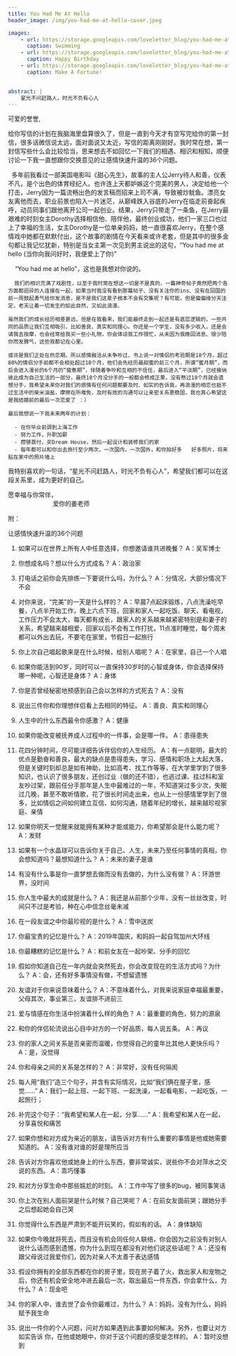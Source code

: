 ```yaml
---
title: You Had Me At Hello
header_image: /img/you-had-me-at-hello-cover.jpeg

images: 
    - url: https://storage.googleapis.com/loveletter_blog/you-had-me-at-hello/plca.jpeg
      caption: Swimming
    - url: https://storage.googleapis.com/loveletter_blog/you-had-me-at-hello/WechatIMG47.jpeg
      caption: Happy Birthday
    - url: https://storage.googleapis.com/loveletter_blog/you-had-me-at-hello/WechatIMG49.jpeg
      caption: Make A Fortune!
 

abstract: | 
    星光不问赶路人，时光不负有心人 
---
```


可爱的誉誉,

给你写信的计划在我脑海里盘算很久了，但是一直到今天才有空写完给你的第一封信，很多话微信说太远，面对面说又太近，写信的距离刚刚好。我时常在想，第一封信写些什么会比较恰当，思来想去不如回忆一下我们的相遇、相识和相知，顺便讨论一下我一直想跟你交换意见的让感情快速升温的36个问题。

      多年前我看过一部美国电影叫《甜心先生》，故事的主人公Jerry待人和善，仪表不凡，是个出色的体育经纪人。也许连上天都妒嫉这个完美的男人，决定给他一个打击，Jerry因为一篇流畅出色的发言稿而招来上司不满，导致被炒鱿鱼。漂亮女友离他而去，职业前景也陷入一片迷茫，从巅峰跌入谷底的Jerry在临走前奋起疾呼，动员同事们跟他离开公司一起创业。结果，Jerry只带走了一条鱼，在Jerry最艰难的时刻女主Dorothy选择相信他、陪伴他，最终创业成功，他们一家三口也过上了幸福的生活，女主Dorothy是一位单亲妈妈，她一直很喜欢Jerry，在整个感情戏中她都在默默付出，这个故事的剧情在今天看来或许老套，但是其中的很多金句都让我记忆犹新，特别是当女主第一次见到男主说出的这句，“You had me at hello (当你向我问好时，我便爱上了你)”

      “You had me at hello”，这也是我想对你说的。

      我们的相识充满了戏剧性，以至于我时常在想这一切是不是真的，一篇神奇帖子竟然把两个各方面都迥异的人连接在一起，如果当时我没有看到那篇帖子、没有关注你的ins、没有在回国的前一周鼓起勇气给你发消息，是不是我们这辈子根本不会有交集呢？有可能，但是偏偏缘分天注定，老天让着一切发生的如此自然，又如此浪漫。
      
    虽然我们的成长经历相差甚远，但是在我看来，我们能最终走到一起还是有底层逻辑的，一些共同的品质让我们互相吸引，比如善良、真实和同理心。你还是一个学生，没有多少收入，还是会请我去按摩，也会经常给我买一些小礼物，你会体谅我工作很忙，从未因为我晚回消息、很少陪你而发脾气，这些我都记在心里。

    或许是我们正处在热恋期，所以感情融洽从未争吵过，书上说一对情侣的考验期是18个月，超过80%的情侣分手前都不会相处超过18个月，他们会先经历最甜蜜的前三个月，所谓“蜜月期”，而后会进入漫长的6个月的“疲惫期”，伴随着争吵和互相的不信任，最后进入“平淡期”，已经接纳彼此成为自己生活的一部分，最终18个月没分手的一般都会修成正果，没有熬过18个月就会遗憾分手，我希望未来你对我们的感情有任何问题都要及时、如实的告诉我，再浪漫的相恋也抵不过生活中的柴米油盐，摩擦在所难免，及时有效的沟通可以让亲密关系更稳固，我也真心希望这是我结婚前的最后一次恋爱了 ：）
  
    最后我想说一下我未来两年的计划：

      - 在你毕业前调到上海工作
      - 努力工作，升职加薪
      - 攒够首付，买Dream House，然后一起设计和装修我们的家
      - 每年都可以和你出去旅行至少两次，一次国内，一次国外，和你拍好多   好多照片，将来贴在家中的照片墙上

 我特别喜欢的一句话，“星光不问赶路人，时光不负有心人”，希望我们都可以在这段关系里，成为更好的自己。
  
 愿幸福与你常伴，
                      
                                                                                                                                                                   爱你的姜老师




附：

让感情快速升温的36个问题

1. 如果可以在世界上所有人中任意选择，你想邀请谁共进晚餐？
A：吴军博士

2. 你想成名吗？想以什么方式成名？
A：政治家

3. 打电话之前你会先排练一下要说什么吗，为什么？
A：分情况，大部分情况下不会

4. 对你来说，“完美”的一天是什么样的？
A：早晨7点起床锻炼，八点洗澡吃早餐，八点半开始工作，晚上六点下班，回家和家人一起吃饭、聊天、看电视，工作压力不会太大，每天都有成长，跟家人的关系越来越紧密特别是和妻子的关系，希望越来越相爱，回家以后不会有工作打扰，11点准时睡觉，每个周末都可以外出去玩，不要宅在家里，节假日一起旅行

5. 你上次自己唱起歌来是在什么时候，给别人唱呢？
A：在家里，自己一个人唱

6. 如果你能活到90岁，同时可以一直保持30岁时的心智或身体，你会选择保持哪一种呢，心智还是身体？
A：身体

7. 你是否曾经秘密地预感到自己会以怎样的方式死去？
A：没有

8. 说出三件你和你理想伴侣看上去相同的特征。
A：善良、真实和同理心

9. 人生中的什么东西最令你感激？
A：健康

10. 如果你能改变被抚养成人过程中的一件事，会是哪一件。
A：患得患失

11. 花四分钟时间，尽可能详细告诉伴侣你的人生经历。
A：有一点聪明，最大的优点是勤奋和善良，最大的缺点是患得患失，学习、感情和职场上大起大落，但是关键时刻却总是如有神助，比如高考、找工作等等，在大学里学到了很多知识，也认识了很多朋友，还创过业（做的还不错），也逃过课、挂过科和室友吵过架，跟前任分手那年是人生中最难过的一年，不知道哭过多少次，失眠过几晚，甚至不敢听情歌，花了很长时间走出来，也从上一份感情里学到了很多，比如情侣之间如何建立互信、如何沟通，随着年纪的增长，越来越珍视家庭、亲情

12. 如果你明天一觉醒来就能拥有某种才能或能力，你希望那会是什么能力呢？
A：发财

13. 如果有一个水晶球可以告诉你关于自己、人生，未来乃至任何事情的真相，你会想知道吗？最想知道什么？
A：未来的妻子是谁

14. 有没有什么事是你一直梦想去做而没有去做的，为什么没有做？
A：环游世界，没时间

15. 你人生中最大的成就是什么？
A：我还是从前那个少年，没有一丝丝改变，时间只不过是考验，种在心中信念丝毫未减

16. 在一段友谊之中你最珍视的是什么？
A：雪中送炭

17. 你最宝贵的记忆是什么？
A：2019年国庆，和妈妈一起自驾加州大环线

18. 你最糟糕的记忆是什么？
A：和前女友在一起吵架、分手的回忆

19. 假如你知道自己在一年内就会突然死去，你会改变现在的生活方式吗？为什么？
A：会，还有好多事情没有做，不想留遗憾

20. 友谊对于你来说意味着什么？
A：不意味着什么，对我来说家庭幸福最重要，父母其次，事业第三，友谊排不进前三

21. 爱与情感在你生活中扮演着什么样的角色？
A：最重要的角色，努力的源泉

22. 和你的伴侣轮流说出心目中对方的一个好品质，每人说五条。
A：再议

23. 你的家人之间关系是否亲密而温暖，你觉得自己的童年比其他人更快乐吗？
A：是，没觉得

24. 你和母亲之间的关系是怎样的？
A：非常好，没有任何隔阂

25. 每人用“我们”造三个句子，并含有实际情况，比如“我们俩在屋子里，感觉……”
A：我们一起上班、一起下班、一起洗澡，一起看电影，一起吃饭，一起旅行；

26. 补完这个句子：“我希望和某人在一起，分享……”
A：我希望和某人在一起，分享喜悦和痛苦

27. 如果你想和对方成为亲近的朋友，请告诉对方有什么重要的事情是他或她需要知道的。
A：没有谁对谁的好是理所应当

28. 告诉对方你喜欢他或她身上的什么东西，要非常诚实，说些你不会对萍水之交说的东西。
A：乖巧懂事

29. 和对方分享生命中那些尴尬的时刻。
A：工作中写了很多的bug，被同事笑话

30. 你上次在别人面前哭是什么时候？自己哭呢？
A：在前女友面前哭；跟她分手之后想起她会自己哭

32. 你觉得什么东西是严肃到不能开玩笑的，假如有的话。
A：身体缺陷

33. 如果你今晚就将死去，而且没有机会同任何人联络，你会因为之前没有对别人说什么话而感到遗憾，你为什么到现在都没有对他们说这些话呢？
A：还没有跟父母说过我爱你们，因为对亲人不太善于表达感情

34. 假设你拥有的全部东西都在你的房子里，现在房子着了火，救出家人和宠物之后，你还有机会安全地冲进去最后一次，取出最后一件东西，你会拿什么，为什么？
A：现金吧

35. 你的家人中，谁去世了会令你最难过，为什么？
A：妈妈，没有为什么，妈妈赋予我生命

36. 说出一件你的个人问题，问对方如果遇到此事要如何解决。另外，也要让对方如实告诉
你，在他或她眼中，你对于这个问题的感受是怎样的。
A：暂时没想到

